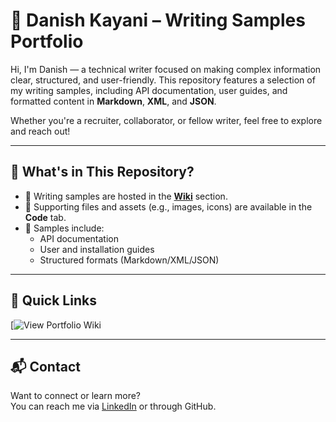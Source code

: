 # 📝 Danish Kayani – Writing Samples Portfolio

Hi, I'm Danish — a technical writer focused on making complex information clear, structured, and user-friendly. This repository features a selection of my writing samples, including API documentation, user guides, and formatted content in **Markdown**, **XML**, and **JSON**.

Whether you're a recruiter, collaborator, or fellow writer, feel free to explore and reach out!

---

## 📂 What's in This Repository?

- 🔹 Writing samples are hosted in the **[Wiki](https://github.com/Danish-Kayani/Writing-Samples/wiki)** section.
- 🔹 Supporting files and assets (e.g., images, icons) are available in the **Code** tab.
- 🔹 Samples include:
  - API documentation
  - User and installation guides
  - Structured formats (Markdown/XML/JSON)

---

## 📎 Quick Links

[![View Portfolio Wiki](https://github.com/Danish-Kayani/Writing-Samples/wiki)

---

## 📬 Contact

Want to connect or learn more?  
You can reach me via [LinkedIn](https://www.linkedin.com/in/danish-kayani-50851516b/) or through GitHub.

